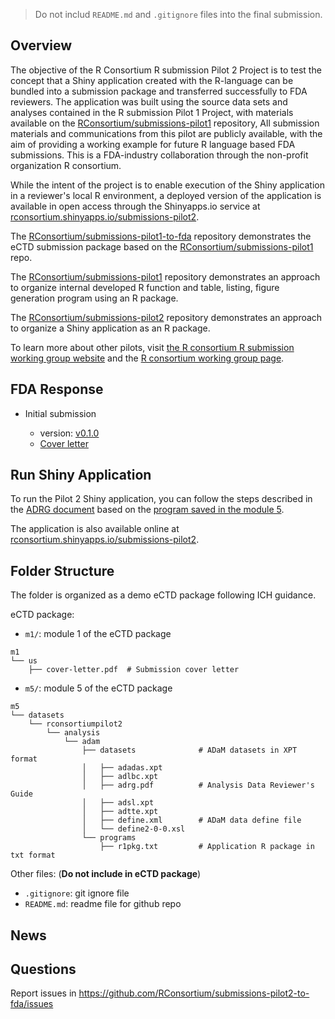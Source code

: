 > Do not includ `README.md` and `.gitignore` files into the final submission. 

## Overview

The objective of the R Consortium R submission Pilot 2 Project is to test the concept that a Shiny application created with the R-language can be bundled into a submission package and transferred successfully to FDA reviewers. The application was built using the source data sets and analyses contained in the R submission Pilot 1 Project, with materials available on the [RConsortium/submissions-pilot1](https://github.com/RConsortium/submissions-pilot1) repository, All submission materials and communications from this pilot are publicly available, with the aim of providing a working example for future R language based FDA submissions. This is a FDA-industry collaboration through the non-profit organization R consortium.

While the intent of the project is to enable execution of the Shiny application in a reviewer's local R environment, a deployed version of the application is available in open access through the Shinyapps.io service at [rconsortium.shinyapps.io/submissions-pilot2](https://rconsortium.shinyapps.io/submissions-pilot2/).

The [RConsortium/submissions-pilot1-to-fda](https://github.com/RConsortium/submissions-pilot1-to-fda)
repository demonstrates the eCTD submission package based on the [RConsortium/submissions-pilot1](https://github.com/RConsortium/submissions-pilot1) repo.  

The [RConsortium/submissions-pilot1](https://github.com/RConsortium/submissions-pilot1) repository demonstrates an approach to organize internal developed R function and 
table, listing, figure generation program using an R package. 

The [RConsortium/submissions-pilot2](https://github.com/RConsortium/submissions-pilot2) repository demonstrates an approach to organize a Shiny application as an R package.

To learn more about other pilots, visit [the R consortium R submission working group website](https://rconsortium.github.io/submissions-wg/) and the [R consortium working group page](https://www.r-consortium.org/projects/isc-working-groups).

## FDA Response 

- Initial submission

  + version: [v0.1.0](https://github.com/RConsortium/submissions-pilot2-to-fda/releases/tag/v0.1.0)
  + [Cover letter](https://github.com/RConsortium/submissions-pilot2-to-fda/blob/main/m1/us/cover-letter.pdf)

  
## Run Shiny Application

To run the Pilot 2 Shiny application, you can follow the steps described in the
[ADRG document](https://github.com/RConsortium/submissions-pilot2-to-fda/blob/main/m5/datasets/rconsortiumpilot2/analysis/adam/datasets/adrg.pdf) based on the
[program saved in the module 5](https://github.com/RConsortium/submissions-pilot2-to-fda/tree/main/m5/datasets/rconsortiumpilot2/analysis/adam/programs).

The application is also available online at [rconsortium.shinyapps.io/submissions-pilot2](https://rconsortium.shinyapps.io/submissions-pilot2/).

## Folder Structure 

The folder is organized as a demo eCTD package following ICH guidance. 

eCTD package: 

- `m1/`: module 1 of the eCTD package

```
m1
└── us
    ├── cover-letter.pdf  # Submission cover letter
```

- `m5/`: module 5 of the eCTD package

```
m5
└── datasets
    └── rconsortiumpilot2
        └── analysis
            └── adam
                ├── datasets              # ADaM datasets in XPT format
                │   ├── adadas.xpt
                │   ├── adlbc.xpt
                │   ├── adrg.pdf          # Analysis Data Reviewer's Guide
                │   ├── adsl.xpt
                │   ├── adtte.xpt
                │   ├── define.xml        # ADaM data define file
                │   └── define2-0-0.xsl
                └── programs
                    ├── r1pkg.txt         # Application R package in txt format
```
Other files: (**Do not include in eCTD package**)

- `.gitignore`: git ignore file
- `README.md`: readme file for github repo

## News

## Questions 

Report issues in <https://github.com/RConsortium/submissions-pilot2-to-fda/issues>

